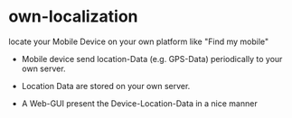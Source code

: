# own-localization

locate your Mobile Device on your own platform like "Find my mobile"

- Mobile device send location-Data (e.g. GPS-Data) periodically to your own server.

- Location Data are stored on your own server.

- A Web-GUI present the Device-Location-Data in a nice manner

